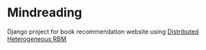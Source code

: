 # Mindreading
Django project for book recommendation website using [Distributed Heterogeneous RBM](https://github.com/leee5495/Distributed_Heterogeneous_RBM)
